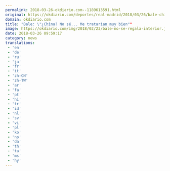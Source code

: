 ```yaml
---
permalink: 2018-03-26-okdiario.com--1189613591.html
original: https://okdiario.com/deportes/real-madrid/2018/03/26/bale-china-no-tratarian-muy-bien-2023641
domain: okdiario.com
title: "Bale: \"¿China? No sé... Me tratarían muy bien""
image: https://okdiario.com/img/2018/02/23/bale-no-se-regala-interior.jpg
date: 2018-03-26 09:59:17
category: news
translations: 
 - 'en'
 - 'de'
 - 'ru'
 - 'ja'
 - 'fr'
 - 'it'
 - 'zh-CN'
 - 'zh-TW'
 - 'ar'
 - 'fa'
 - 'pt'
 - 'hi'
 - 'tr'
 - 'id'
 - 'nl'
 - 'sv'
 - 'vi'
 - 'pl'
 - 'ko'
 - 'no'
 - 'da'
 - 'th'
 - 'ta'
 - 'ms'
 - 'hy'
---
```


